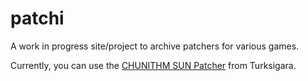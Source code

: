 # patchi
A work in progress site/project to archive patchers for various games.

Currently, you can use the [CHUNITHM SUN Patcher](https://ppatchi.github.io/patchi./chuni/chusun.html) from Turksigara.
